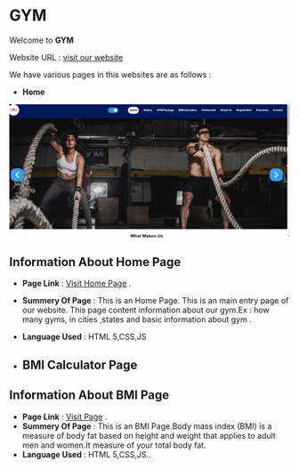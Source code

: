 # GYM

Welcome to **GYM**

Website URL : [visit our website](https://icp9-group1-project3.netlify.app)

We have various pages in this websites are as follows :

- **Home**

![Home Page Screen Shot](./img/home_page.png)

## Information About Home Page

- **Page Link** : [Visit Home Page](https://icp9-group1-project3.netlify.app) .
- **Summery Of Page** : This is an Home Page. This is an main entry page of our website.
  This page content information about our gym.Ex : how many gyms, in cities ,states and basic information about gym .
- **Language Used** : HTML 5,CSS,JS

- ## BMI Calculator Page

 
## Information About BMI Page

- **Page Link** : [Visit  Page](https://icp9-group1-project3.netlify.app/pages/bmi) .
- **Summery Of Page** : This is an BMI Page.Body mass index (BMI) is a measure of body fat based on height and weight that applies to adult men and women.It measure of your total body fat.
- **Language Used** : HTML 5,CSS,JS..